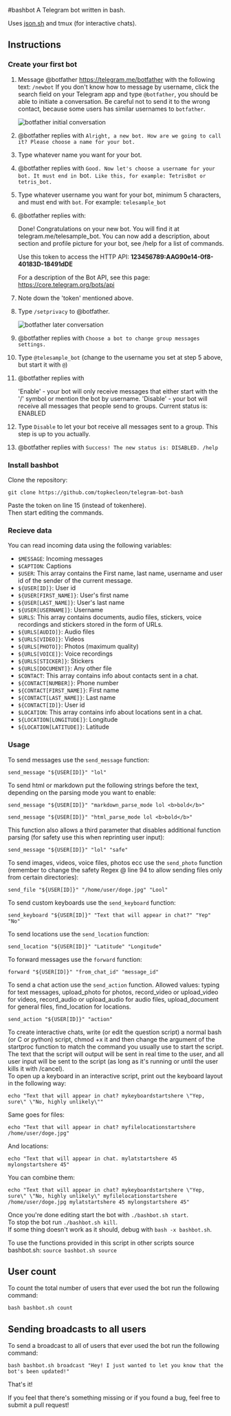 #bashbot
A Telegram bot written in bash.

Uses [json.sh](https://github.com/dominictarr/JSON.sh) and tmux (for interactive chats).


## Instructions
### Create your first bot

1. Message @botfather https://telegram.me/botfather with the following
text: `/newbot`
   If you don't know how to message by username, click the search
field on your Telegram app and type `@botfather`, you should be able
to initiate a conversation. Be careful not to send it to the wrong
contact, because some users has similar usernames to `botfather`.

   ![botfather initial conversation](http://i.imgur.com/aI26ixR.png)

2. @botfather replies with `Alright, a new bot. How are we going to
call it? Please choose a name for your bot.`

3. Type whatever name you want for your bot.

4. @botfather replies with `Good. Now let's choose a username for your
bot. It must end in `bot`. Like this, for example: TetrisBot or
tetris_bot.`

5. Type whatever username you want for your bot, minimum 5 characters,
and must end with `bot`. For example: `telesample_bot`

6. @botfather replies with:

    Done! Congratulations on your new bot. You will find it at
telegram.me/telesample_bot. You can now add a description, about
section and profile picture for your bot, see /help for a list of
commands.

    Use this token to access the HTTP API:
    <b>123456789:AAG90e14-0f8-40183D-18491dDE</b>

    For a description of the Bot API, see this page:
https://core.telegram.org/bots/api

7. Note down the 'token' mentioned above.

8. Type `/setprivacy` to @botfather.

   ![botfather later conversation](http://i.imgur.com/tWDVvh4.png)

9. @botfather replies with `Choose a bot to change group messages settings.`

10. Type `@telesample_bot` (change to the username you set at step 5
above, but start it with `@`)

11. @botfather replies with

    'Enable' - your bot will only receive messages that either start
with the '/' symbol or mention the bot by username.
    'Disable' - your bot will receive all messages that people send to groups.
    Current status is: ENABLED

12. Type `Disable` to let your bot receive all messages sent to a
group. This step is up to you actually.

13. @botfather replies with `Success! The new status is: DISABLED. /help`

### Install bashbot  
Clone the repository:  
```
git clone https://github.com/topkecleon/telegram-bot-bash
```

Paste the token on line 15 (instead of tokenhere).  
Then start editing the commands.  
  
### Recieve data  
You can read incoming data using the following variables:  

* ```$MESSAGE```: Incoming messages  
* ```$CAPTION```: Captions  
* ```$USER```: This array contains the First name, last name, username and user id of the sender of the current message.
 * ```${USER[ID]}```: User id  
 * ```${USER[FIRST_NAME]}```: User's first name  
 * ```${USER[LAST_NAME]}```: User's last name  
 * ```${USER[USERNAME]}```: Username  
* ```$URLS```: This array contains documents, audio files, stickers, voice recordings and stickers stored in the form of URLs.
 * ```${URLS[AUDIO]}```: Audio files  
 * ```${URLS[VIDEO]}```: Videos  
 * ```${URLS[PHOTO]}```: Photos (maximum quality)  
 * ```${URLS[VOICE]}```: Voice recordings  
 * ```${URLS[STICKER]}```: Stickers  
 * ```${URLS[DOCUMENT]}```: Any other file  
* ```$CONTACT```: This array contains info about contacts sent in a chat.
 * ```${CONTACT[NUMBER]}```: Phone number  
 * ```${CONTACT[FIRST_NAME]}```: First name  
 * ```${CONTACT[LAST_NAME]}```: Last name  
 * ```${CONTACT[ID]}```: User id  
* ```$LOCATION```: This array contains info about locations sent in a chat.
 * ```${LOCATION[LONGITUDE]}```: Longitude  
 * ```${LOCATION[LATITUDE]}```: Latitude  

### Usage  
To send messages use the ```send_message``` function:  
```
send_message "${USER[ID]}" "lol" 
```   
To send html or markdown put the following strings before the text, depending on the parsing mode you want to enable:  
```
send_message "${USER[ID]}" "markdown_parse_mode lol <b>bold</b>" 
```   
```
send_message "${USER[ID]}" "html_parse_mode lol <b>bold</b>" 
```   
This function also allows a third parameter that disables additional function parsing (for safety use this when reprinting user input):  
```
send_message "${USER[ID]}" "lol" "safe"
```   
To send images, videos, voice files, photos ecc use the ```send_photo``` function (remember to change the safety Regex @ line 94 to allow sending files only from certain directories):    
```
send_file "${USER[ID]}" "/home/user/doge.jpg" "Lool"
```
To send custom keyboards use the ```send_keyboard``` function:  
```
send_keyboard "${USER[ID]}" "Text that will appear in chat?" "Yep" "No"
```  
To send locations use the ```send_location``` function:  
```
send_location "${USER[ID]}" "Latitude" "Longitude"
```  
To forward messages use the ```forward``` function:  
```
forward "${USER[ID]}" "from_chat_id" "message_id"
```  
To send a chat action use the ```send_action``` function.
Allowed values: typing for text messages, upload_photo for photos, record_video or upload_video for videos, record_audio or upload_audio for audio files, upload_document for general files, find_location for locations.  
```
send_action "${USER[ID]}" "action"
```   

To create interactive chats, write (or edit the question script) a normal bash (or C or python) script, chmod +x it and then change the argument of the startproc function to match the command you usually use to start the script.  
The text that the script will output will be sent in real time to the user, and all user input will be sent to the script (as long as it's running or until the user kills it with /cancel).   
To open up a keyboard in an interactive script, print out the keyboard layout in the following way:  
```
echo "Text that will appear in chat? mykeyboardstartshere \"Yep, sure\" \"No, highly unlikely\""
```  
Same goes for files:
```
echo "Text that will appear in chat? myfilelocationstartshere /home/user/doge.jpg"
```  
And locations:  
```
echo "Text that will appear in chat. mylatstartshere 45 mylongstartshere 45"
```  
You can combine them:
```
echo "Text that will appear in chat? mykeyboardstartshere \"Yep, sure\" \"No, highly unlikely\" myfilelocationstartshere /home/user/doge.jpg mylatstartshere 45 mylongstartshere 45"
```  


Once you're done editing start the bot with ```./bashbot.sh start```.  
To stop the bot run ```./bashbot.sh kill```.  
If some thing doesn't work as it should, debug with ```bash -x bashbot.sh```.  

To use the functions provided in this script in other scripts source bashbot.sh: ```source bashbot.sh source```  


## User count  
To count the total number of users that ever used the bot run the following command:   
```
bash bashbot.sh count
```  


## Sending broadcasts to all users  
To send a broadcast to all of users that ever used the bot run the following command:   
```
bash bashbot.sh broadcast "Hey! I just wanted to let you know that the bot's been updated!"
```  




That's it!

If you feel that there's something missing or if you found a bug, feel free to submit a pull request!
